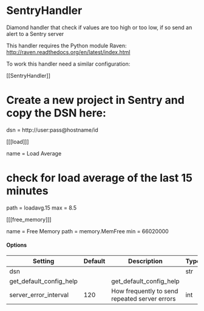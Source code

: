 <!--This file was generated from the python source
Please edit the source to make changes
-->
SentryHandler
====

Diamond handler that check if values are too high or too low, if so send an
alert to a Sentry server

This handler requires the Python module Raven:
http://raven.readthedocs.org/en/latest/index.html

To work this handler need a similar configuration:

[[SentryHandler]]

# Create a new project in Sentry and copy the DSN here:
dsn = http://user:pass@hostname/id

[[[load]]]

name = Load Average
# check for load average of the last 15 minutes
path = loadavg.15
max = 8.5

[[[free_memory]]]

name = Free Memory
path = memory.MemFree
min = 66020000
#### Options

Setting | Default | Description | Type
--------|---------|-------------|-----
dsn |  |  | str
get_default_config_help |  | get_default_config_help | 
server_error_interval | 120 | How frequently to send repeated server errors | int
